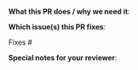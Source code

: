 <!--

Thank you for sending a pull request! Here are some tips:

1. To surface this PR in the changelog add the label: changelog
    If this PR is going in the changelog please make sure the title of the PR explains the feature in a user-centric way:
        Bad: fix state bug in hooks
        Good: Fix crash when switching from Query Builder

2. Ensure you include and run the appropriate tests as part of your Pull Request.

3. In a new feature or configuration option, consider updating the documentation in README.md(https://github.com/grafana/grafana-iot-twinmaker-app/blob/main/README.md) or [src/README.md](https://github.com/grafana/grafana-iot-twinmaker-app/blob/main/src/README.md).

-->

**What this PR does / why we need it**:

**Which issue(s) this PR fixes**:

<!--

- Automatically closes linked issue when the Pull Request is merged.

Usage: "Fixes #<issue number>", or "Fixes (paste link of issue)"

-->

Fixes #

**Special notes for your reviewer**: